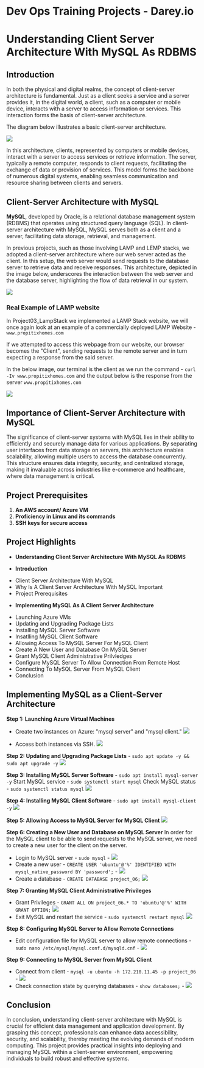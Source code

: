 # Dev Ops Training Projects - Darey.io  

# Understanding Client Server Architecture With MySQL As RDBMS

## Introduction

In both the physical and digital realms, the concept of client-server architecture is fundamental. Just as a client seeks a service and a server provides it, in the digital world, a client, such as a computer or mobile device, interacts with a server to access information or services. This interaction forms the basis of client-server architecture.

The diagram below illustrates a basic client-server architecture.

![](Images/simple_client_server.png)

In this architecture, clients, represented by computers or mobile devices, interact with a server to access services or retrieve information. The server, typically a remote computer, responds to client requests, facilitating the exchange of data or provision of services. This model forms the backbone of numerous digital systems, enabling seamless communication and resource sharing between clients and servers.


## Client-Server Architecture with MySQL

**MySQL**, developed by Oracle, is a relational database management system (RDBMS) that operates using structured query language (SQL). In client-server architecture with MySQL, MySQL serves both as a client and a server, facilitating data storage, retrieval, and management.

In previous projects, such as those involving LAMP and LEMP stacks, we adopted a client-server architecture where our web server acted as the client. In this setup, the web server would send requests to the database server to retrieve data and receive responses. This architecture, depicted in the image below, underscores the interaction between the web server and the database server, highlighting the flow of data retrieval in our system.

![](Images/mysql_cl_serv.png)

### Real Example of LAMP website

In Project03_LampStack we implemented a LAMP Stack website, we will once again look at an example of a commercially deployed LAMP Website -  `www.propitixhomes.com`

If we attempted to access this webpage from our website, our browser becomes the "Client", sending requests to the remote server and in turn expecting a response from the said server.

In the below image, our terminal is the client as we run the command - `curl -Iv www.propitixhomes.com` and the output below is the response from the server `www.propitixhomes.com`

![](<Images/01. propit_01.png>)

## Importance of Client-Server Architecture with MySQL

The significance of client-server systems with MySQL lies in their ability to efficiently and securely manage data for various applications. By separating user interfaces from data storage on servers, this architecture enables scalability, allowing multiple users to access the database concurrently. This structure ensures data integrity, security, and centralized storage, making it invaluable across industries like e-commerce and healthcare, where data management is critical.

## Project Prerequisites

1. **An AWS account/ Azure VM**
2. **Proficiency in Linux and its commands**
3. **SSH keys for secure access**


## Project Highlights

* **Understanding Client Server Architecture With MySQL As RDBMS**

* **Introduction**

 - Client Server Architecture With MySQL
 - Why Is A Client Server Architecture With MySQL Important
 - Project Prerequisites

* **Implementing MySQL As A Client Server Architecture**

 - Launching Azure VMs
 - Updating and Upgrading Package Lists
 - Installing MySQL Server Software
 - Insatlling MySQL Client Software
 - Allowing Access To MySQL Server For MySQL Client
 - Create A New User and Database On MySQL Server
 - Grant MySQL Client Administrative Prilvledges
 - Configure MySQL Server To Allow Connection From Remote Host
 - Connecting To MySQL Server From MySQL Client
 - Conclusion


## Implementing MySQL as a Client-Server Architecture

**Step 1: Launching Azure Virtual Machines**

- Create two instances on Azure: "mysql server" and "mysql client."
![](<Images/04. instances.png>)

- Access both instances via SSH.
![](<Images/02. ssh_client_server.png>)

**Step 2: Updating and Upgrading Package Lists** - `sudo apt update -y && sudo apt upgrade -y`
![](<Images/03. apt_update_upgrade.png>)

**Step 3: Installing MySQL Server Software** - `sudo apt install mysql-server -y`
Start MySQL service - `sudo systemctl start mysql`
Check MySQL status - `sudo systemctl status mysql`
![](<Images/05. status.png>)

**Step 4: Installing MySQL Client Software** - `sudo apt install mysql-client -y`
![](<Images/06. client_in.png>)

**Step 5: Allowing Access to MySQL Server for MySQL Client**
![](<Images/07. allow_inbound.png>)

**Step 6: Creating a New User and Database on MySQL Server**
In order for the MySQL client to be able to send requests to the MySQL server, we need to create a new user for the client on the server.

- Login to MySQL server - `sudo mysql` - ![](<Images/08. login_server.png>)
- Create a new user - `CREATE USER 'ubuntu'@'%' IDENTIFIED WITH mysql_native_password BY 'password';` - ![](<Images/09. new_user_ubuntu.png>)
- Create a database -  `CREATE DATABASE project_06;`
![](<Images/10. db_user.png>)

**Step 7: Granting MySQL Client Administrative Privileges**
- Grant Privileges - `GRANT ALL ON project_06.* TO 'ubuntu'@'%' WITH GRANT OPTION;`
![](<Images/11. grant_pri.png>)
- Exit MySQL and restart the service - `sudo systemctl restart mysql`
![](<Images/12. exit_restart.png>)

**Step 8: Configuring MySQL Server to Allow Remote Connections**

- Edit configuration file for MySQL server to allow remote connections - `sudo nano /etc/mysql/mysql.conf.d/mysqld.cnf` - ![](<Images/13. bind_add.png>)


**Step 9: Connecting to MySQL Server from MySQL Client**
- Connect from client - `mysql -u ubuntu -h 172.210.11.45 -p project_06` - ![](<Images/14. connect_from_client.png>)
- Check connection state by querying databases - `show databases;` - ![](<Images/15. show_db.png>)

## Conclusion
In conclusion, understanding client-server architecture with MySQL is crucial for efficient data management and application development. By grasping this concept, professionals can enhance data accessibility, security, and scalability, thereby meeting the evolving demands of modern computing. This project provides practical insights into deploying and managing MySQL within a client-server environment, empowering individuals to build robust and effective systems.